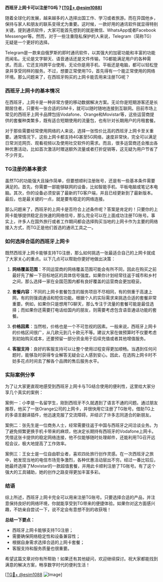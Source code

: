 **西班牙上网卡可以注册TG吗？[[TG💪+ @esim1088](https://t.me/s/esim1088)]**

随着全球化的发展，越来越多的人选择出国工作、学习或者旅游。而在异国他乡，保持与家人和朋友的联系变得尤为重要。这时候，一款好用的通讯软件就显得特别关键。提到通讯软件，大家可能首先想到的就是微信、WhatsApp或者Facebook Messenger等。然而，对于一些注重隐私保护的人来说，Telegram（简称TG）无疑是一个更好的选择。

Telegram是一款来自俄罗斯的即时通讯软件，以其强大的加密功能和丰富的功能而闻名。无论是文字聊天、语音通话还是文件传输，TG都能满足用户的各种需求。而且，它还支持跨平台使用，无论你是用手机、平板还是电脑，都可以轻松登录并享受同样的服务。不过，想要正常使用TG，首先得有一个能正常使用的网络环境。那么问题来了，在西班牙购买的上网卡能否用来注册TG呢？

### 西班牙上网卡的基本情况

在西班牙，上网卡是一种非常方便的移动数据解决方案。无论你是短期游客还是长期居住者，只要有一张合适的SIM卡，就可以随时随地连接到互联网。目前市场上常见的西班牙上网卡品牌包括Vodafone、Orange和Movistar等，这些运营商提供的套餐种类繁多，既有适合短期使用的流量包，也有针对长期用户的月租套餐。

对于那些需要经常使用网络的人来说，选择一张性价比高的西班牙上网卡至关重要。通常情况下，这些上网卡都支持4G甚至5G网络，速度非常快，完全可以满足日常浏览网页、观看视频以及使用社交软件的需求。而且，很多运营商还会推出各种优惠活动，比如首次激活时赠送额外流量或者打折促销等，这无疑为用户节省了不少开支。

### TG注册的基本要求

虽然TG的功能强大且操作简单，但要想顺利注册账号，还是有一些基本条件需要满足的。首先，你需要一部能够联网的设备，比如智能手机、平板电脑或笔记本电脑。其次，你的设备必须安装了最新的TG客户端，并且已经更新到了最新版本。最后，也是最关键的一点，就是要有稳定的网络连接。

那么问题来了，西班牙的上网卡是否符合上述条件呢？答案是肯定的！只要你的上网卡能够提供稳定且快速的网络信号，那么完全可以在上面成功注册TG账号。事实上，许多人在国外旅行或者工作期间都会选择购买当地的上网卡作为主要的网络接入方式，而TG正是他们首选的通讯工具之一。

### 如何选择合适的西班牙上网卡

既然西班牙上网卡能够支持TG注册，那么如何挑选一张最适合自己的上网卡就成了大家关心的重点。以下几点可以帮助你更好地做出决策：

1. **网络覆盖范围**：不同运营商的网络覆盖范围可能会有所不同，因此在购买之前最好先了解一下目标地区的具体信号强度。如果你计划经常往返于城市和乡村之间，那么选择一家在全国范围内都有良好覆盖的运营商会更加稳妥。

2. **套餐内容**：不同的上网卡套餐包含的服务项目不尽相同，有的侧重于高速上网，有的则强调通话和短信功能。根据个人的实际需求来挑选合适的套餐非常重要。例如，如果你只是想用TG聊天，那么专注于流量的套餐可能是最佳选择；而如果你还需要打电话给国内的朋友，则需要考虑包含语音通话功能的套餐。

3. **价格因素**：当然啦，价格也是一个不可忽视的因素。一般来说，西班牙上网卡的价格区间很广，从几欧元到几十欧元不等。建议大家在做预算时不仅要考虑到初始购买成本，还要预留一部分资金用于后续充值或者其他增值服务。

4. **客服支持**：良好的客服支持可以让整个使用过程变得更加顺畅。当遇到任何问题时，能够及时获得专业解答无疑会让人感到安心。因此，在选购上网卡时不妨多花点时间去了解各个品牌的售后服务水平。

### 实际案例分享

为了让大家更直观地感受到西班牙上网卡与TG结合使用的便利性，这里给大家分享几个真实的案例：

案例一：小李是一名留学生，刚到西班牙不久就遇到了语言不通的问题。通过朋友推荐，他买了一张Orange公司的上网卡，并很快用它注册了TG账号。借助TG上的多语言翻译插件，他迅速克服了交流障碍，并结识了许多志同道合的新朋友。

案例二：张先生是一位商务人士，经常需要往返于中国与西班牙之间洽谈业务。为了避免频繁更换手机卡带来的麻烦，他决定长期持有西班牙的Vodafone上网卡。凭借这张卡提供的稳定网络连接，他不仅能够随时处理邮件，还能利用TG召开远程会议，极大地提高了工作效率。

案例三：王女士是一位自由职业者，喜欢四处旅行创作灵感。在一次西班牙之旅中，她发现当地的电信市场竞争激烈，各种优惠活动层出不穷。经过一番比较后，她最终选择了Movistar的一款超值套餐，并用此卡顺利注册了TG账号。有了这个强大的工具辅助，她的创作之路变得更加丰富多彩。

### 结语

综上所述，西班牙上网卡完全可以用来注册TG账号。只要选择合适的产品，并注意保持良好的网络环境，你就能享受到TG带来的便捷体验。如果你对这方面感兴趣，不妨亲自尝试一下，说不定会有意想不到的收获哦！

**总结一下要点：**
- 西班牙上网卡能够支持TG注册；
- 需要确保网络稳定性和设备兼容性；
- 根据自身需求选择合适的上网卡套餐；
- 客服支持和服务质量也很重要。

希望这篇文章对你有所帮助！如果还有其他疑问，欢迎继续探讨。祝大家都能找到满意的解决方案，畅享数字时代的便利生活！

[[TG💪+ @esim1088](https://t.me/s/esim1088) ![Image](https://i.postimg.cc/4NQfJmqS/Snipaste-2025-05-13-00-14-12.png)]